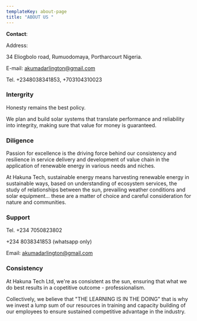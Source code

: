 ```yaml
---
templateKey: about-page
title: "ABOUT US "
---
```

**Contact**:

Address: 

34 Eliogbolo road, Rumuodomaya, Portharcourt Nigeria.

E-mail: akumadarlington@gmail.com 

Tel. +2348038341853,  +703104310023

### Intergrity

Honesty remains the best policy. 

We plan and build solar systems that translate performance and reliability into integrity, making sure that value for money is guaranteed.

### Diligence

Passion for excellence is the driving force behind our consistency and resilience in service delivery and development of value chain in the application of renewable energy in various needs and niches. 

At Hakuna Tech, sustainable energy  means harvesting renewable energy  in sustainable ways, based on understanding of ecosystem services, the study of relationships between the sun, prevailing weather conditions and solar equipment... these are a matter of choice and careful consideration for nature and communities.

### Support

Tel. +234 7050823802 

+234 8038341853 (whatsapp only) 

Email: akumadarlington@gmail.com 

### Consistency

At Hakuna Tech Ltd,  we're as consistent as the sun, ensuring that what we do best results in a copetitive  outcome - professionalism. 

Collectively,  we believe that "THE LEARNING IS IN THE DOING" that  is why we invest a lump sum of our resources in training and capacity building of our  employees to ensure sustained competitive advantage in the industry.